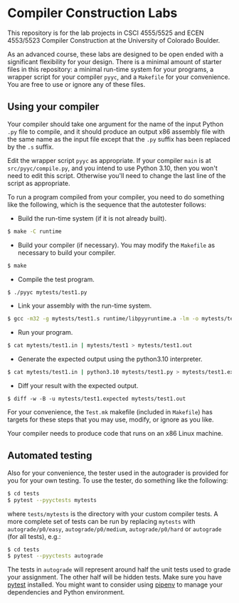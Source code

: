 # Compiler Construction Labs

This repository is for the lab projects in CSCI 4555/5525 and ECEN 4553/5523 Compiler Construction at the University of Colorado Boulder.

As an advanced course, these labs are designed to be open ended with a significant flexibility for your design. There is a minimal amount of starter files in this repository: a minimal run-time system for your programs, a wrapper script for your compiler `pyyc`, and a `Makefile` for your convenience. You are free to use or ignore any of these files.


## Using your compiler

Your compiler should take one argument for the name of the input Python `.py` file to compile, and it should produce an output x86 assembly file with the same name as the input file except that the `.py` suffix has been replaced by the `.s` suffix.

Edit the wrapper script `pyyc` as appropriate. If your compiler `main` is at `src/pyyc/compile.py`, and you intend to use Python 3.10, then you won't need to edit this script.  Otherwise you'll need to change the last line of the script as appropriate.

To run a program compiled from your compiler, you need to do something like the following, which is the sequence that the autotester follows:

- Build the run-time system (if it is not already built).
```bash
$ make -C runtime
```

- Build your compiler (if necessary). You may modify the `Makefile` as necessary to build your compiler.
```bash
$ make
```

- Compile the test program.
```bash
$ ./pyyc mytests/test1.py
```

- Link your assembly with the run-time system.
```bash
$ gcc -m32 -g mytests/test1.s runtime/libpyyruntime.a -lm -o mytests/test1
```

- Run your program.
```bash
$ cat mytests/test1.in | mytests/test1 > mytests/test1.out
```

- Generate the expected output using the python3.10 interpreter.
```bash
$ cat mytests/test1.in | python3.10 mytests/test1.py > mytests/test1.expected
```

- Diff your result with the expected output.
```
$ diff -w -B -u mytests/test1.expected mytests/test1.out
```

For your convenience, the `Test.mk` makefile (included in `Makefile`) has targets for these steps that you may use, modify, or ignore as you like.

Your compiler needs to produce code that runs on an x86 Linux machine.



## Automated testing

Also for your convenience, the tester used in the autograder is provided for you for your own testing. To use the tester, do something like the following:

```bash
$ cd tests
$ pytest --pyyctests mytests
```

where `tests/mytests` is the directory with your custom compiler tests.  A more complete set of tests can be run by replacing `mytests` with `autograde/p0/easy`, `autograde/p0/medium`, `autograde/p0/hard` or `autograde` (for all tests), e.g.:

```bash
$ cd tests
$ pytest --pyyctests autograde
```

The tests in `autograde` will represent around half the unit tests used to grade your assignment.  The other half will be hidden tests.  Make sure you have [pytest] installed. You might want to consider using [pipenv] to manage your dependencies and Python environment.

[pytest]: https://docs.pytest.org
[pipenv]: http://docs.pipenv.org